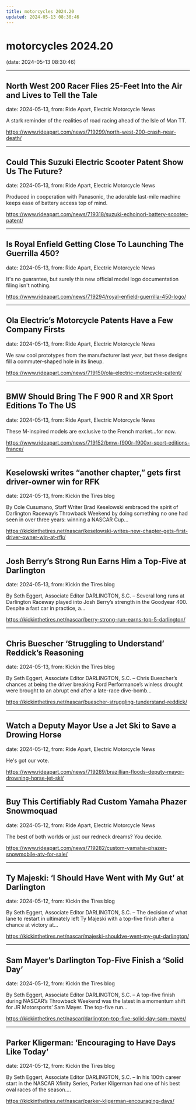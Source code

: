 ```yaml
---
title: motorcycles 2024.20
updated: 2024-05-13 08:30:46
---
```


# motorcycles 2024.20

(date: 2024-05-13 08:30:46)

---

## North West 200 Racer Flies 25-Feet Into the Air and Lives to Tell the Tale

date: 2024-05-13, from: Ride Apart, Electric Motorcycle News

A stark reminder of the realities of road racing ahead of the Isle of Man TT.  

<https://www.rideapart.com/news/719299/north-west-200-crash-near-death/>

---

## Could This Suzuki Electric Scooter Patent Show Us The Future?

date: 2024-05-13, from: Ride Apart, Electric Motorcycle News

Produced in cooperation with Panasonic, the adorable last-mile machine keeps ease of battery access top of mind. 

<https://www.rideapart.com/news/719318/suzuki-echoinori-battery-scooter-patent/>

---

## Is Royal Enfield Getting Close To Launching The Guerrilla 450?

date: 2024-05-13, from: Ride Apart, Electric Motorcycle News

It's no guarantee, but surely this new official model logo documentation filing isn't nothing. 

<https://www.rideapart.com/news/719294/royal-enfield-guerrilla-450-logo/>

---

## Ola Electric’s Motorcycle Patents Have a Few Company Firsts

date: 2024-05-13, from: Ride Apart, Electric Motorcycle News

We saw cool prototypes from the manufacturer last year, but these designs fill a commuter-shaped hole in its lineup. 

<https://www.rideapart.com/news/719150/ola-electric-motorcycle-patent/>

---

## BMW Should Bring The F 900 R and XR Sport Editions To The US

date: 2024-05-13, from: Ride Apart, Electric Motorcycle News

These M-inspired models are exclusive to the French market...for now.  

<https://www.rideapart.com/news/719152/bmw-f900r-f900xr-sport-editions-france/>

---

## Keselowski writes “another chapter,” gets first driver-owner win for RFK

date: 2024-05-13, from: Kickin the Tires blog

By Cole Cusumano, Staff Writer Brad Keselowski embraced the spirit of Darlington Raceway’s Throwback Weekend by doing something no one had seen in over three years: winning a NASCAR Cup&#8230;  

<https://kickinthetires.net/nascar/keselowski-writes-new-chapter-gets-first-driver-owner-win-at-rfk/>

---

## Josh Berry’s Strong Run Earns Him a Top-Five at Darlington

date: 2024-05-13, from: Kickin the Tires blog

By Seth Eggert, Associate Editor DARLINGTON, S.C. – Several long runs at Darlington Raceway played into Josh Berry’s strength in the Goodyear 400. Despite a fast car in practice, a&#8230;  

<https://kickinthetires.net/nascar/berry-strong-run-earns-top-5-darlington/>

---

## Chris Buescher ‘Struggling to Understand’ Reddick’s Reasoning

date: 2024-05-13, from: Kickin the Tires blog

By Seth Eggert, Associate Editor DARLINGTON, S.C. – Chris Buescher’s chances at being the driver breaking Ford Performance’s winless drought were brought to an abrupt end after a late-race dive-bomb&#8230;  

<https://kickinthetires.net/nascar/buescher-struggling-tunderstand-reddick/>

---

## Watch a Deputy Mayor Use a Jet Ski to Save a Drowing Horse

date: 2024-05-12, from: Ride Apart, Electric Motorcycle News

He's got our vote.  

<https://www.rideapart.com/news/719289/brazillian-floods-deputy-mayor-drowning-horse-jet-ski/>

---

## Buy This Certifiably Rad Custom Yamaha Phazer Snowmoquad

date: 2024-05-12, from: Ride Apart, Electric Motorcycle News

The best of both worlds or just our redneck dreams? You decide. 

<https://www.rideapart.com/news/719282/custom-yamaha-phazer-snowmobile-atv-for-sale/>

---

## Ty Majeski: ‘I Should Have Went with My Gut’ at Darlington

date: 2024-05-12, from: Kickin the Tires blog

By Seth Eggert, Associate Editor DARLINGTON, S.C. – The decision of what lane to restart in ultimately left Ty Majeski with a top-five finish after a chance at victory at&#8230;  

<https://kickinthetires.net/nascar/majeski-shouldve-went-my-gut-darlington/>

---

## Sam Mayer’s Darlington Top-Five Finish a ‘Solid Day’

date: 2024-05-12, from: Kickin the Tires blog

By Seth Eggert, Associate Editor DARLINGTON, S.C. – A top-five finish during NASCAR’s Throwback Weekend was the latest in a momentum shift for JR Motorsports’ Sam Mayer. The top-five run&#8230;  

<https://kickinthetires.net/nascar/darlington-top-five-solid-day-sam-mayer/>

---

## Parker Kligerman: ‘Encouraging to Have Days Like Today’

date: 2024-05-12, from: Kickin the Tires blog

By Seth Eggert, Associate Editor DARLINGTON, S.C. – In his 100th career start in the NASCAR Xfinity Series, Parker Kligerman had one of his best oval races of the season.&#8230;  

<https://kickinthetires.net/nascar/parker-kligerman-encouraging-days/>

